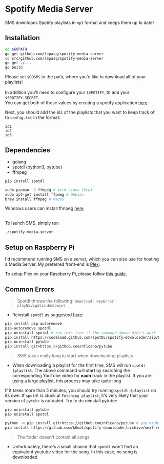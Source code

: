 # Spotify Media Server

SMS downloads Spotify playlists in `mp3` format and keeps them up to date!

## Installation

```sh
cd $GOPATH
go get github.com/lepasq/spotify-media-server
cd src/github.com/lepasq/spotify-media-server
go get ./...
go build 
```

Please set `$GOSMS` to the path, where you'd like to download all of your playlists!  
<br>
In addition you'll need to configure your `$SPOTIFY_ID` and your `$SPOTIFY_SECRET`.  
You can get both of these values by creating a spotify application [here](https://developer.spotify.com/dashboard/login).  


Next, you should add the ids of the playlists that you want to keep track of to `config.txt` in the format:  
```
id1
id2
id3
```


## Dependencies
* golang
* spotdl (python3, pytube)
* ffmpeg

```sh
pip install spotdl

sudo pacman -S ffmpeg # Arch Linux (btw)
sudo apt-get install ffpmeg # Debian
brew install ffmpeg # macOS
```

Windows users can install ffmpeg [here](https://ffmpeg.org/download.html#build-windows).  
<br>

To launch SMS, simply run
```sh
./spotify-media-server
```


## Setup on Raspberry Pi
I'd recommend running SMS on a server, which you can also use for hosting a Media Server.
My preferred front-end is [Plex](https://www.plex.tv/).  

To setup Plex on your Raspberry Pi, please follow [this guide](https://pimylifeup.com/raspberry-pi-plex-server/).  


## Common Errors
> Spotdl throws the following: `Download: KeyError: playNavigationEndpoint`  

* Reinstall `spotdl` as suggested [here](https://github.com/spotDL/spotify-downloader/issues/1038):
```sh
pip install pip-autoremove
pip-autoremove spotdl
pip uninstall spotdl # run this line if the command above didn't work
pip install https://codeload.github.com/spotDL/spotify-downloader/zip/master
pip uninstall pytube
pip install git+https://github.com/nficano/pytube
```

> SMS takes really long to start when downloading playlists  

* When downloading a playlist for the first time, SMS will run `spotdl $playlist`. The above command will start by searching the corresponding YouTube video for <b>each</b> track in the playlist. If you are using a large playlist, this process may take quite long.

If it takes more than 5 minutes, you should try running `spotdl $playlist` on its own. If `spotdl` is stuck at `Fetching playlist`, it's very likely that your version of `pytube` is outdated. Try to do reinstall pytube:
```sh
pip uninstall pytube
pip uninstall spotdl

python -m pip install git+https://github.com/nficano/pytube # you might have to use python3 instead of python here
pip install https://github.com/k0mat/spotify-downloader/archive/next-rel-dev.zip
```  

> The folder doesn't contain all songs
* Unfortunately, there's a small chance that `spotdl` won't find an equivalent youtube video for the song. In this case, no song is downloaded.